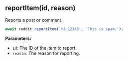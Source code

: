 ## reportItem(id, reason)

Reports a post or comment.

```typescript
await reddit.reportItem('t3_12345', 'This is spam.');
```

**Parameters:**

- `id`: The ID of the item to report.
- `reason`: The reason for reporting.

